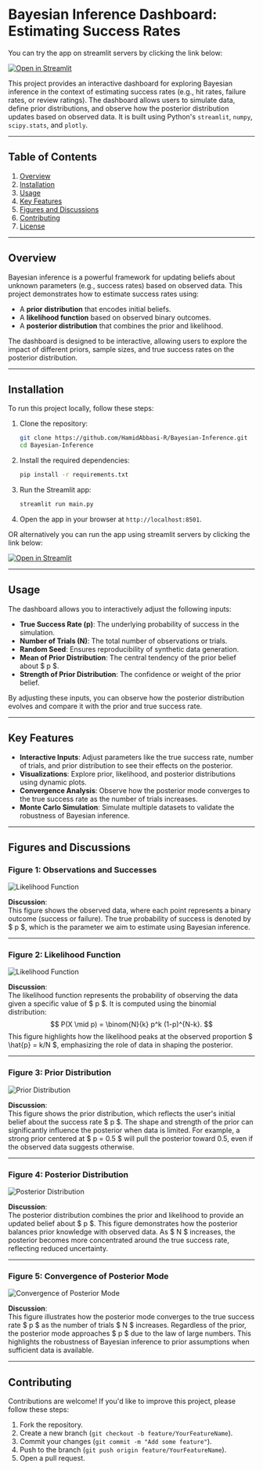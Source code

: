 # Bayesian Inference Dashboard: Estimating Success Rates
You can try the app on streamlit servers by clicking the link below:

[![Open in Streamlit](https://static.streamlit.io/badges/streamlit_badge_black_white.svg)](https://hamidabbasi-r-bayesian-inference-main-fjjo4a.streamlit.app/)

This project provides an interactive dashboard for exploring Bayesian inference in the context of estimating success rates (e.g., hit rates, failure rates, or review ratings). The dashboard allows users to simulate data, define prior distributions, and observe how the posterior distribution updates based on observed data. It is built using Python's `streamlit`, `numpy`, `scipy.stats`, and `plotly`.

---

## Table of Contents
1. [Overview](#overview)
2. [Installation](#installation)
3. [Usage](#usage)
4. [Key Features](#key-features)
5. [Figures and Discussions](#figures-and-discussions)
6. [Contributing](#contributing)
7. [License](#license)

---

## Overview

Bayesian inference is a powerful framework for updating beliefs about unknown parameters (e.g., success rates) based on observed data. This project demonstrates how to estimate success rates using:
- A **prior distribution** that encodes initial beliefs.
- A **likelihood function** based on observed binary outcomes.
- A **posterior distribution** that combines the prior and likelihood.

The dashboard is designed to be interactive, allowing users to explore the impact of different priors, sample sizes, and true success rates on the posterior distribution.

---

## Installation

To run this project locally, follow these steps:

1. Clone the repository:
   ```bash
   git clone https://github.com/HamidAbbasi-R/Bayesian-Inference.git
   cd Bayesian-Inference
   ```

2. Install the required dependencies:
   ```bash
   pip install -r requirements.txt
   ```

3. Run the Streamlit app:
   ```bash
   streamlit run main.py
   ```

4. Open the app in your browser at `http://localhost:8501`.

OR alternatively you can run the app using streamlit servers by clicking the link below:

[![Open in Streamlit](https://static.streamlit.io/badges/streamlit_badge_black_white.svg)](https://hamidabbasi-r-bayesian-inference-main-fjjo4a.streamlit.app/)

---

## Usage

The dashboard allows you to interactively adjust the following inputs:
- **True Success Rate (p)**: The underlying probability of success in the simulation.
- **Number of Trials (N)**: The total number of observations or trials.
- **Random Seed**: Ensures reproducibility of synthetic data generation.
- **Mean of Prior Distribution**: The central tendency of the prior belief about $ p $.
- **Strength of Prior Distribution**: The confidence or weight of the prior belief.

By adjusting these inputs, you can observe how the posterior distribution evolves and compare it with the prior and true success rate.

---

## Key Features

- **Interactive Inputs**: Adjust parameters like the true success rate, number of trials, and prior distribution to see their effects on the posterior.
- **Visualizations**: Explore prior, likelihood, and posterior distributions using dynamic plots.
- **Convergence Analysis**: Observe how the posterior mode converges to the true success rate as the number of trials increases.
- **Monte Carlo Simulation**: Simulate multiple datasets to validate the robustness of Bayesian inference.

---

## Figures and Discussions

### Figure 1: Observations and Successes
![Likelihood Function](imgs/observations.png)

**Discussion**:  
This figure shows the observed data, where each point represents a binary outcome (success or failure). The true probability of success is denoted by $ p $, which is the parameter we aim to estimate using Bayesian inference.

---

### Figure 2: Likelihood Function
![Likelihood Function](imgs/likelihood_function.png)

**Discussion**:  
The likelihood function represents the probability of observing the data given a specific value of $ p $. It is computed using the binomial distribution:
$$
P(X \mid p) = \binom{N}{k} p^k (1-p)^{N-k}.
$$
This figure highlights how the likelihood peaks at the observed proportion $ \hat{p} = k/N $, emphasizing the role of data in shaping the posterior.

---

### Figure 3: Prior Distribution
![Prior Distribution](imgs/prior_distribution.png)

**Discussion**:  
This figure shows the prior distribution, which reflects the user's initial belief about the success rate $ p $. The shape and strength of the prior can significantly influence the posterior when data is limited. For example, a strong prior centered at $ p = 0.5 $ will pull the posterior toward 0.5, even if the observed data suggests otherwise.

---

### Figure 4: Posterior Distribution
![Posterior Distribution](imgs/prior_post_distributions.png)

**Discussion**:  
The posterior distribution combines the prior and likelihood to provide an updated belief about $ p $. This figure demonstrates how the posterior balances prior knowledge with observed data. As $ N $ increases, the posterior becomes more concentrated around the true success rate, reflecting reduced uncertainty.

---

### Figure 5: Convergence of Posterior Mode
![Convergence of Posterior Mode](imgs/MC.png)

**Discussion**:  
This figure illustrates how the posterior mode converges to the true success rate $ p $ as the number of trials $ N $ increases. Regardless of the prior, the posterior mode approaches $ p $ due to the law of large numbers. This highlights the robustness of Bayesian inference to prior assumptions when sufficient data is available.

---

## Contributing

Contributions are welcome! If you'd like to improve this project, please follow these steps:
1. Fork the repository.
2. Create a new branch (`git checkout -b feature/YourFeatureName`).
3. Commit your changes (`git commit -m "Add some feature"`).
4. Push to the branch (`git push origin feature/YourFeatureName`).
5. Open a pull request.